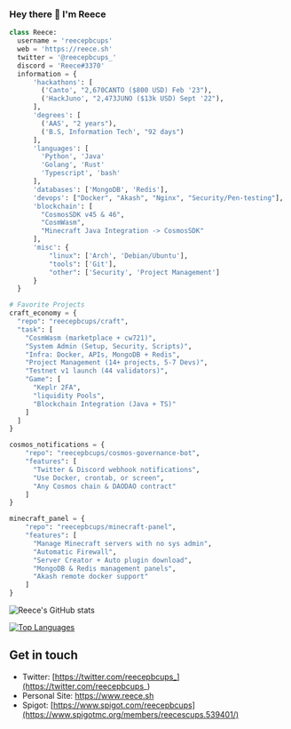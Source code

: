 ### Hey there 👋 I'm Reece

```python
class Reece:
  username = 'reecepbcups'  
  web = 'https://reece.sh'
  twitter = '@reecepbcups_'
  discord = 'Reece#3370'
  information = {
      'hackathons': [
        ('Canto', "2,670CANTO ($800 USD) Feb '23"),       
        ('HackJuno', "2,473JUNO ($13k USD) Sept '22"),
      ],
      'degrees': [
        ('AAS', "2 years"), 
        ('B.S, Information Tech', "92 days")
      ],      
      'languages': [
        'Python', 'Java'
        'Golang', 'Rust' 
        'Typescript', 'bash'
      ],
      'databases': ['MongoDB', 'Redis'],
      'devops': ["Docker", "Akash", "Nginx", "Security/Pen-testing"],
      'blockchain': [
        "CosmosSDK v45 & 46", 
        "CosmWasm", 
        "Minecraft Java Integration -> CosmosSDK"
      ],
      'misc': {
          "linux": ['Arch', 'Debian/Ubuntu'],
          "tools": ['Git'],
          "other": ['Security', 'Project Management']
      }
  }

# Favorite Projects
craft_economy = {
  "repo": "reecepbcups/craft",
  "task": [
    "CosmWasm (marketplace + cw721)",
    "System Admin (Setup, Security, Scripts)",
    "Infra: Docker, APIs, MongoDB + Redis",
    "Project Management (14+ projects, 5-7 Devs)",
    "Testnet v1 launch (44 validators)",
    "Game": [
      "Keplr 2FA",
      "liquidity Pools",
      "Blockchain Integration (Java + TS)"
    ]
  ]
}

cosmos_notifications = {
    "repo": "reecepbcups/cosmos-governance-bot",
    "features": [
      "Twitter & Discord webhook notifications",
      "Use Docker, crontab, or screen",
      "Any Cosmos chain & DAODAO contract"
    ]
}

minecraft_panel = {
    "repo": "reecepbcups/minecraft-panel",
    "features": [
      "Manage Minecraft servers with no sys admin",
      "Automatic Firewall",
      "Server Creator + Auto plugin download",
      "MongoDB & Redis management panels",
      "Akash remote docker support"
    ]
}

```

![Reece's GitHub stats](https://github-readme-stats.vercel.app/api?username=reecepbcups&show_icons=true&theme=radical)


[![Top Languages](https://github-readme-stats.vercel.app/api/top-langs/?username=reecepbcups&layout=compact&theme=monokai)](https://github.com/anuraghazra/github-readme-stats)
 
## Get in touch
- Twitter: [https://twitter.com/reecepbcups_](https://twitter.com/reecepbcups_)
- Personal Site: https://www.reece.sh
- Spigot: [https://www.spigot.com/reecepbcups](https://www.spigotmc.org/members/reecescups.539401/)
